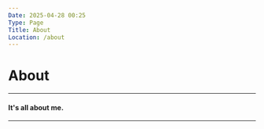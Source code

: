 ```yaml
---
Date: 2025-04-28 00:25
Type: Page
Title: About
Location: /about
---
```


# About

---

#### It's all about me.

---
